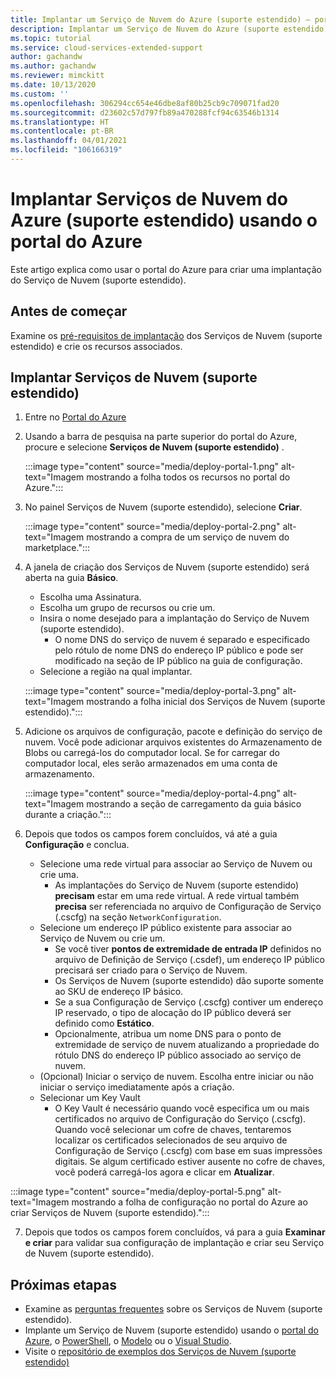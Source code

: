 ```yaml
---
title: Implantar um Serviço de Nuvem do Azure (suporte estendido) – portal do Azure
description: Implantar um Serviço de Nuvem do Azure (suporte estendido) usando o portal do Azure
ms.topic: tutorial
ms.service: cloud-services-extended-support
author: gachandw
ms.author: gachandw
ms.reviewer: mimckitt
ms.date: 10/13/2020
ms.custom: ''
ms.openlocfilehash: 306294cc654e46dbe8af80b25cb9c709071fad20
ms.sourcegitcommit: d23602c57d797fb89a470288fcf94c63546b1314
ms.translationtype: HT
ms.contentlocale: pt-BR
ms.lasthandoff: 04/01/2021
ms.locfileid: "106166319"
---
```

# <a name="deploy-a-azure-cloud-services-extended-support-using-the-azure-portal"></a>Implantar Serviços de Nuvem do Azure (suporte estendido) usando o portal do Azure
Este artigo explica como usar o portal do Azure para criar uma implantação do Serviço de Nuvem (suporte estendido). 

## <a name="before-you-begin"></a>Antes de começar

Examine os [pré-requisitos de implantação](deploy-prerequisite.md) dos Serviços de Nuvem (suporte estendido) e crie os recursos associados. 

## <a name="deploy-a-cloud-services-extended-support"></a>Implantar Serviços de Nuvem (suporte estendido) 
1. Entre no [Portal do Azure](https://portal.azure.com)

2.  Usando a barra de pesquisa na parte superior do portal do Azure, procure e selecione **Serviços de Nuvem (suporte estendido)** .

    :::image type="content" source="media/deploy-portal-1.png" alt-text="Imagem mostrando a folha todos os recursos no portal do Azure.":::
 
3.  No painel Serviços de Nuvem (suporte estendido), selecione **Criar**. 

    :::image type="content" source="media/deploy-portal-2.png" alt-text="Imagem mostrando a compra de um serviço de nuvem do marketplace.":::

4. A janela de criação dos Serviços de Nuvem (suporte estendido) será aberta na guia **Básico**. 
    - Escolha uma Assinatura.
    - Escolha um grupo de recursos ou crie um.
    - Insira o nome desejado para a implantação do Serviço de Nuvem (suporte estendido).
        - O nome DNS do serviço de nuvem é separado e especificado pelo rótulo de nome DNS do endereço IP público e pode ser modificado na seção de IP público na guia de configuração.
    -  Selecione a região na qual implantar.

    :::image type="content" source="media/deploy-portal-3.png" alt-text="Imagem mostrando a folha inicial dos Serviços de Nuvem (suporte estendido).":::

5. Adicione os arquivos de configuração, pacote e definição do serviço de nuvem. Você pode adicionar arquivos existentes do Armazenamento de Blobs ou carregá-los do computador local. Se for carregar do computador local, eles serão armazenados em uma conta de armazenamento. 

    :::image type="content" source="media/deploy-portal-4.png" alt-text="Imagem mostrando a seção de carregamento da guia básico durante a criação.":::

6. Depois que todos os campos forem concluídos, vá até a guia **Configuração** e conclua. 
    - Selecione uma rede virtual para associar ao Serviço de Nuvem ou crie uma. 
        - As implantações do Serviço de Nuvem (suporte estendido) **precisam** estar em uma rede virtual. A rede virtual também **precisa** ser referenciada no arquivo de Configuração de Serviço (.cscfg) na seção `NetworkConfiguration`.
    - Selecione um endereço IP público existente para associar ao Serviço de Nuvem ou crie um.
        - Se você tiver **pontos de extremidade de entrada IP** definidos no arquivo de Definição de Serviço (.csdef), um endereço IP público precisará ser criado para o Serviço de Nuvem. 
        - Os Serviços de Nuvem (suporte estendido) dão suporte somente ao SKU de endereço IP básico.
        - Se a sua Configuração de Serviço (.cscfg) contiver um endereço IP reservado, o tipo de alocação do IP público deverá ser definido como **Estático**. 
        - Opcionalmente, atribua um nome DNS para o ponto de extremidade de serviço de nuvem atualizando a propriedade do rótulo DNS do endereço IP público associado ao serviço de nuvem.  
    - (Opcional) Iniciar o serviço de nuvem. Escolha entre iniciar ou não iniciar o serviço imediatamente após a criação.
    - Selecionar um Key Vault 
        - O Key Vault é necessário quando você especifica um ou mais certificados no arquivo de Configuração do Serviço (.cscfg). Quando você selecionar um cofre de chaves, tentaremos localizar os certificados selecionados de seu arquivo de Configuração de Serviço (.cscfg) com base em suas impressões digitais. Se algum certificado estiver ausente no cofre de chaves, você poderá carregá-los agora e clicar em **Atualizar**.   

 :::image type="content" source="media/deploy-portal-5.png" alt-text="Imagem mostrando a folha de configuração no portal do Azure ao criar Serviços de Nuvem (suporte estendido).":::

7. Depois que todos os campos forem concluídos, vá para a guia **Examinar e criar** para validar sua configuração de implantação e criar seu Serviço de Nuvem (suporte estendido).

## <a name="next-steps"></a>Próximas etapas 
- Examine as [perguntas frequentes](faq.md) sobre os Serviços de Nuvem (suporte estendido).
- Implante um Serviço de Nuvem (suporte estendido) usando o [portal do Azure](deploy-portal.md), o [PowerShell](deploy-powershell.md), o [Modelo](deploy-template.md) ou o [Visual Studio](deploy-visual-studio.md).
- Visite o [repositório de exemplos dos Serviços de Nuvem (suporte estendido)](https://github.com/Azure-Samples/cloud-services-extended-support)
